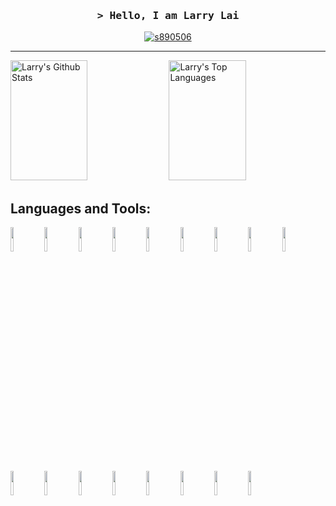 <!-- Intro  -->
<h3 align="center">
        <samp>&gt; Hello, I am Larry Lai</b>
        </samp>
</h3>

<p align="center">
 <a href="https://www.linkedin.com/in/horng-yih-lai-85a55aab/" target="_blank">
  <img src="https://img.shields.io/badge/LinkedIn-0077B5?style=flat&logo=linkedin&logoColor=white" alt="s890506"/>
 </a>
</p>

---
<a> 
    <a href="https://github.com/s890506"><img alt="Larry's Github Stats" src="https://denvercoder1-github-readme-stats.vercel.app/api?username=s890506&show_icons=true&count_private=true&theme=react&border_color=7F3FBF&bg_color=0D1117&title_color=F85D7F&icon_color=F8D866" height="192px" width="49.5%"/></a>
  <a href="https://github.com/s890506"><img alt="Larry's Top Languages" src="https://denvercoder1-github-readme-stats.vercel.app/api/top-langs/?username=s890506&langs_count=8&layout=compact&theme=react&border_color=7F3FBF&bg_color=0D1117&title_color=F85D7F&icon_color=F8D866" height="192px" width="49.5%"/></a>
  <br/>
</a>


## Languages and Tools:
<p>
<img width="10%" src="https://www.vectorlogo.zone/logos/nodejs/nodejs-ar21.svg">
<img width="10%" src="https://www.vectorlogo.zone/logos/reactjs/reactjs-ar21.svg">
<img width="10%" src="https://www.vectorlogo.zone/logos/expressjs/expressjs-ar21.svg">
<img width="10%" src="https://www.vectorlogo.zone/logos/javascript/javascript-ar21.svg">
<img width="10%" src="https://www.vectorlogo.zone/logos/w3_html5/w3_html5-ar21.svg">
<img width="10%" src="https://www.vectorlogo.zone/logos/w3_css/w3_css-ar21.svg">
<img width="10%" src="https://www.vectorlogo.zone/logos/mongodb/mongodb-ar21.svg">
<img width="10%" src="https://www.vectorlogo.zone/logos/git-scm/git-scm-ar21.svg">
<img width="10%" src="https://www.vectorlogo.zone/logos/docker/docker-ar21.svg">
<img width="10%" src="https://www.vectorlogo.zone/logos/nginx/nginx-ar21.svg">
<img width="10%" src="https://www.vectorlogo.zone/logos/npmjs/npmjs-ar21.svg">
<img width="10%" src="https://www.vectorlogo.zone/logos/nodemonio/nodemonio-ar21.svg">
<img width="10%" src="https://www.vectorlogo.zone/logos/linux/linux-ar21.svg">
<img width="10%" src="https://www.vectorlogo.zone/logos/amazon_aws/amazon_aws-ar21.svg">
<img width="10%" src="https://www.vectorlogo.zone/logos/netlify/netlify-ar21.svg">
<img width="10%" src="https://www.vectorlogo.zone/logos/backbonejs/backbonejs-ar21.svg">
<img width="10%" src="https://www.vectorlogo.zone/logos/jquery/jquery-ar21.svg">
</p>
